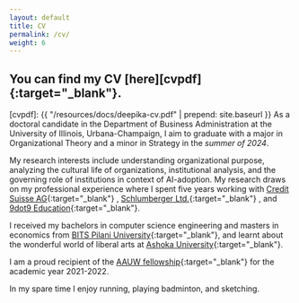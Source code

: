 ```yaml
---
layout: default
title: CV
permalink: /cv/
weight: 6
---
```

## You can find my CV [here][cvpdf]{:target="_blank"}.

[cvpdf]: {{ "/resources/docs/deepika-cv.pdf" | prepend: site.baseurl }}
As a doctoral candidate in the Department of Business Administration at the University of Illinois, Urbana-Champaign, I aim to graduate with a major in Organizational Theory and a minor in Strategy in the *summer of 2024*. 

My research interests include understanding organizational purpose, analyzing the cultural life of organizations, institutional analysis, and the governing role of institutions in context of AI-adoption. My research draws on my professional experience where I spent five years working with [Credit Suisse AG](https://www.credit-suisse.com/us/en.html){:target="_blank"} , [Schlumberger Ltd.](https://www.slb.com/){:target="_blank"} , and [9dot9 Education](https://www.9dot9.education/){:target="_blank"}.

I received my bachelors in computer science engineering and masters in economics from [BITS Pilani University](https://www.bits-pilani.ac.in/){:target="_blank"}, and learnt about the wonderful world of liberal arts at [Ashoka University](https://www.ashoka.edu.in/){:target="_blank"}.

I am a proud recipient of the [AAUW fellowship](https://www.aauw.org/resources/programs/fellowships-grants/){:target="_blank"} for the academic year 2021-2022.

In my spare time I enjoy running, playing badminton, and sketching.

<!-- Just before moving to Germany, I finished my Ph.D. studies under the supervision of [Ondřej Lhoták](https://plg.uwaterloo.ca/~olhotak/){:target="_blank"} in the [Programming Languages Group](https://plg.uwaterloo.ca/){:target="_blank"} at the University of Waterloo. You can find my thesis: **The Separate Compilation Assumption** [here](http://hdl.handle.net/10012/8835){:target="_blank"}.

Prior to that, I received my MMath degree at the University of Waterloo in 2010 when I was part of the Security Research Group led by [Raouf Boutaba](http://rboutaba.cs.uwaterloo.ca/index.html){:target="_blank"}.
 -->
